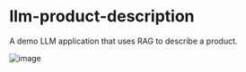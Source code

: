 # llm-product-description
A demo LLM application that uses RAG to describe a product.

![image](https://github.com/rollerb/llm-product-description/assets/2107385/fc9c54e6-9267-4e81-82b0-5b2f6132d262)
